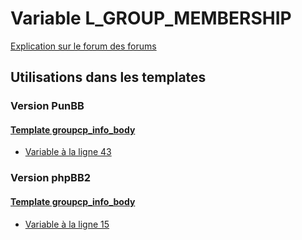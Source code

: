 # Variable L_GROUP_MEMBERSHIP
[Explication sur le forum des forums](http://forum.forumactif.com/t294113-listing-des-variables#L_GROUP_MEMBERSHIP)

## Utilisations dans les templates

### Version PunBB

#### [Template groupcp_info_body](punbb/groupcp_info_body.md)
* [Variable à la ligne 43](../punbb/groupcp_info_body.tpl#L43)

### Version phpBB2

#### [Template groupcp_info_body](subsilver/groupcp_info_body.md)
* [Variable à la ligne 15](../subsilver/groupcp_info_body.tpl#L15)